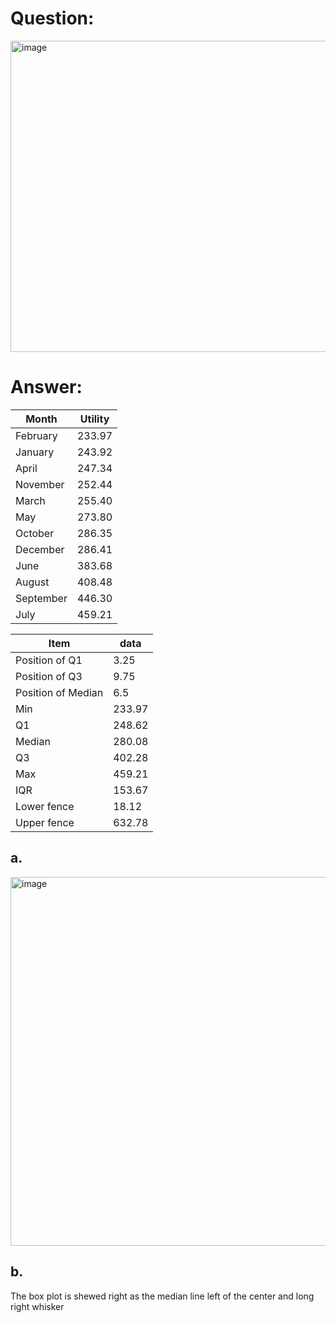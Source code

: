 # Question:<br>
<img width="576" height="498" alt="image" src="https://github.com/user-attachments/assets/f4d2b0f7-2366-443b-a5b7-b56edd9457bd" /><br>

# Answer:<br>

|Month|Utility|
|---|---|
|February	| 233.97| 
|January	| 243.92 |
|April	 |247.34| 
|November	 |252.44| 
|March	| 255.40| 
|May	| 273.80 |
|October	 |286.35| 
|December	 |286.41 |
|June	 |383.68| 
|August	 |408.48 |
|September	| 446.30| 
|July	| 459.21| 

|Item|data|
|-|-|
|Position of Q1|	3.25|
|Position of Q3	|9.75|
|Position of Median|	6.5|
|Min	| 233.97| 
|Q1	| 248.62 |
|Median	| 280.08| 
|Q3	 |402.28 |
|Max	| 459.21 |
|IQR	| 153.67 |
|Lower fence	 |18.12 |
|Upper fence	| 632.78| 


## a.<br>
<img width="1377" height="590" alt="image" src="https://github.com/user-attachments/assets/7134313f-adaf-469c-aa43-1c6baae7b2da" /><br>


## b.<br>
The box plot is shewed right as the median line left of the center and long right whisker
